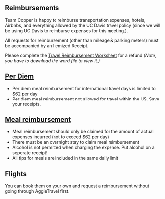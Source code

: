 ## Reimbursements

Team Copper is happy to reimburse transportation expenses, hotels, Airbnbs, 
and everything allowed by the UC Davis travel policy 
(since we will be using UC Davis to reimburse expenses for this meeting.). 

All requests for reimbursement (other than mileage & parking meters)
must be accompanied by an Itemized Receipt.

Please complete the [Travel Reimbursement Worksheet](https://github.com/dcppc/2018-may-workshop/raw/master/reimbursements/Travel%20Reimbursement%20Worksheet.doc) for a refund _(Note, you have to download the word file to view it.)_  

## [Per Diem](https://afs.ucdavis.edu/our_services/travel-e-entertainment/foreign-travel/per-diem.html)

- Per diem meal reimbursement for international travel days is limited to $62 per day
- Per diem meal reimbursement not allowed for travel within the US. Save your receipts.

## [Meal reimbursement](https://afs.ucdavis.edu/our_services/travel-e-entertainment/foreign-travel/per-diem.html)

- Meal reimbursement should only be claimed for the amount of actual expenses incurred (not to exceed $62 per day)
- There must be an overnight stay to claim meal reimbursement
- Alcohol is not permitted when charging the expense. Put alcohol on a seperate receipt!
- All tips for meals are included in the same daily limit

## Flights

You can book them on your own and request a reimbursement without going through AggieTravel first. 

